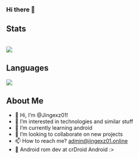 
### Hi there 👋

## Stats
<br>
<a href="https://github.com/anuraghazra/github-readme-stats">
  <img align="center" src="https://github-readme-stats.vercel.app/api?username=Jingexz01&show_icons=true&theme=highcontrast&line_height=27&hide_rank=false&border_radius=10&line_height=28&hide_border=true&count_private=true&show=prs_merged,prs_merged_percentage">
</a>

## Languages

<a href="https://github.com/anuraghazra/github-readme-stats">
  <img align="center" src="https://github-readme-stats.vercel.app/api/top-langs/?username=Jingexz01&theme=highcontrast&border_radius=15&line_height=28&layout=donut&hide_rank=false&hide_border=true">
</a>

## About Me

- 👋 Hi, I’m @Jingexz01!
- 👀 I’m interested in technologies and similar stuff
- 🌱 I’m currently learning android
- 💞️ I’m looking to collaborate on new projects
- 📫 How to reach me? admin@jingexz01.online
- 📱 Android rom dev at crDroid Android :>
<!--
- 😄 Pronouns: nah I don't do those kind of things
- ⚡ Fun fact: irl I always look tired and sleepy
-->
